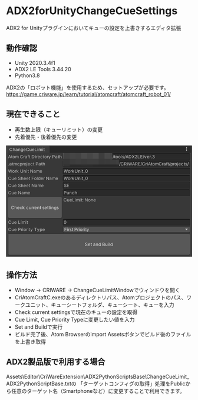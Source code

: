 # ADX2forUnityChangeCueSettings
ADX2 for Unityプラグインにおいてキューの設定を上書きするエディタ拡張

## 動作確認
- Unity 2020.3.4f1
- ADX2 LE Tools 3.44.20
- Python3.8

ADX2の「ロボット機能」を使用するため、セットアップが必要です。
https://game.criware.jp/learn/tutorial/atomcraft/atomcraft_robot_01/

## 現在できること
- 再生数上限（キューリミット）の変更
- 先着優先・後着優先の変更

![image](images/image.png)

## 操作方法
- Window -> CRIWARE -> ChangeCueLimitWindowでウィンドウを開く
- CriAtomCraftC.exeのあるディレクトリパス、Atomプロジェクトのパス、ワークユニット、キューシートフォルダ、キューシート、キューを入力
- Check current settingsで現在のキューの設定を取得
- Cue Limit, Cue Priority Typeに変更したい値を入力
- Set and Buildで実行
- ビルド完了後、Atom Browserのimport Assetsボタンでビルド後のファイルを上書き取得

## ADX2製品版で利用する場合
Assets\Editor\CriWareExtension\ADX2PythonScriptsBase\ChangeCueLimit_ADX2PythonScriptBase.txtの
「ターゲットコンフィグの取得」処理をPublicから任意のターゲット名（Smartphoneなど）に変更することで利用できます。
